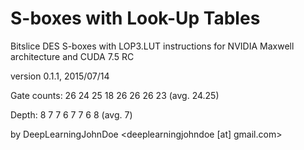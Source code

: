 S-boxes with Look-Up Tables
=========================

Bitslice DES S-boxes with LOP3.LUT instructions for NVIDIA Maxwell architecture and CUDA 7.5 RC

version 0.1.1, 2015/07/14

Gate counts: 26 24 25 18 26 26 26 23 (avg. 24.25)

Depth: 8 7 7 6 7 7 6 8 (avg. 7)

by DeepLearningJohnDoe <deeplearningjohndoe [at] gmail.com> 
